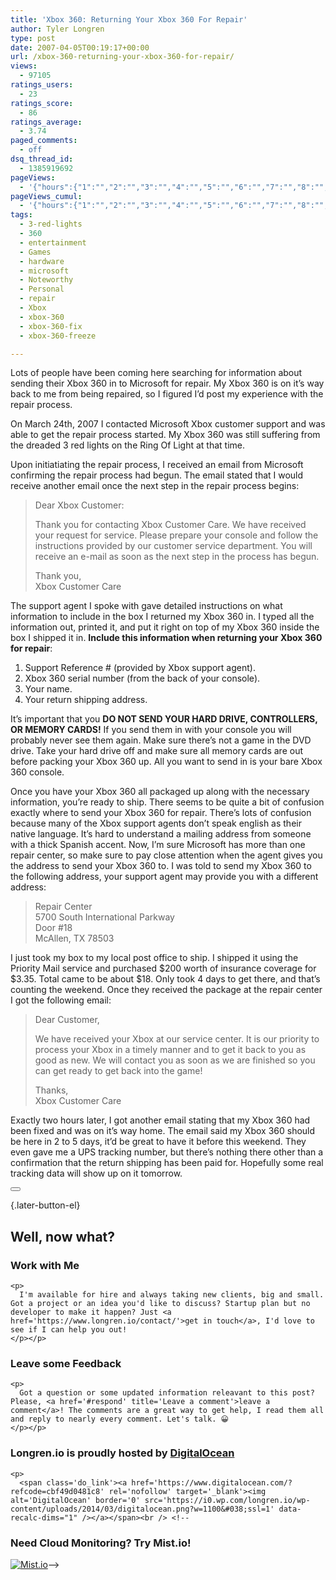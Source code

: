 ```yaml
---
title: 'Xbox 360: Returning Your Xbox 360 For Repair'
author: Tyler Longren
type: post
date: 2007-04-05T00:19:17+00:00
url: /xbox-360-returning-your-xbox-360-for-repair/
views:
  - 97105
ratings_users:
  - 23
ratings_score:
  - 86
ratings_average:
  - 3.74
paged_comments:
  - off
dsq_thread_id:
  - 1385919692
pageViews:
  - '{"hours":{"1":"","2":"","3":"","4":"","5":"","6":"","7":"","8":"","9":"","10":"","11":"","12":"","13":"","14":"","15":"","16":"","17":"","18":"","19":"","20":"","21":"","22":"","23":"","24":"","25":"","26":"","27":"","28":"","29":"","30":"","31":"","32":"","33":"","34":"","35":"","36":"","37":"","38":"","39":"","40":"","41":"","42":"","43":"","44":"","45":"","46":"","47":""},"days":{"2":"","3":"","4":"","5":"","6":"","7":"","8":"","9":"","10":"","11":"","12":"","13":"","14":""},"weeks":{"3":"","4":"","5":"","6":"","7":"","8":"","9":"","10":"","11":"","12":""},"months":{"4":"","5":"","6":"","7":"","8":"","9":"","10":"","11":"","12":"","13":"","14":"","15":"","16":"","17":"","18":"","19":"","20":"","21":"","22":"","23":"","24":""}}'
pageViews_cumul:
  - '{"hours":{"1":"","2":"","3":"","4":"","5":"","6":"","7":"","8":"","9":"","10":"","11":"","12":"","13":"","14":"","15":"","16":"","17":"","18":"","19":"","20":"","21":"","22":"","23":"","24":"","25":"","26":"","27":"","28":"","29":"","30":"","31":"","32":"","33":"","34":"","35":"","36":"","37":"","38":"","39":"","40":"","41":"","42":"","43":"","44":"","45":"","46":"","47":""},"days":{"2":"","3":"","4":"","5":"","6":"","7":"","8":"","9":"","10":"","11":"","12":"","13":"","14":""},"weeks":{"3":"","4":"","5":"","6":"","7":"","8":"","9":"","10":"","11":"","12":""},"months":{"4":"","5":"","6":"","7":"","8":"","9":"","10":"","11":"","12":"","13":"","14":"","15":"","16":"","17":"","18":"","19":"","20":"","21":"","22":"","23":"","24":""}}'
tags:
  - 3-red-lights
  - 360
  - entertainment
  - Games
  - hardware
  - microsoft
  - Noteworthy
  - Personal
  - repair
  - Xbox
  - xbox-360
  - xbox-360-fix
  - xbox-360-freeze

---
```

Lots of people have been coming here searching for information about sending their Xbox 360 in to Microsoft for repair. My Xbox 360 is on it&#8217;s way back to me from being repaired, so I figured I&#8217;d post my experience with the repair process.

On March 24th, 2007 I contacted Microsoft Xbox customer support and was able to get the repair process started. My Xbox 360 was still suffering from the dreaded 3 red lights on the Ring Of Light at that time.

Upon initiatiating the repair process, I received an email from Microsoft confirming the repair process had begun. The email stated that I would receive another email once the next step in the repair process begins:

> Dear Xbox Customer:
> 
> Thank you for contacting Xbox Customer Care. We have received your request for service. Please prepare your console and follow the instructions provided by our customer service department. You will receive an e-mail as soon as the next step in the process has begun.
> 
> Thank you,  
> Xbox Customer Care

<!--adsense-->

  
The support agent I spoke with gave detailed instructions on what information to include in the box I returned my Xbox 360 in. I typed all the information out, printed it, and put it right on top of my Xbox 360 inside the box I shipped it in. **Include this information when returning your Xbox 360 for repair**:

  1. Support Reference # (provided by Xbox support agent).
  2. Xbox 360 serial number (from the back of your console).
  3. Your name.
  4. Your return shipping address.

It&#8217;s important that you **DO NOT SEND YOUR HARD DRIVE, CONTROLLERS, OR MEMORY CARDS!** If you send them in with your console you will probably never see them again. Make sure there&#8217;s not a game in the DVD drive. Take your hard drive off and make sure all memory cards are out before packing your Xbox 360 up. All you want to send in is your bare Xbox 360 console.  
<!--adsense-->

  
Once you have your Xbox 360 all packaged up along with the necessary information, you&#8217;re ready to ship. There seems to be quite a bit of confusion exactly where to send your Xbox 360 for repair. There&#8217;s lots of confusion because many of the Xbox support agents don&#8217;t speak english as their native language. It&#8217;s hard to understand a mailing address from someone with a thick Spanish accent. Now, I&#8217;m sure Microsoft has more than one repair center, so make sure to pay close attention when the agent gives you the address to send your Xbox 360 to. I was told to send my Xbox 360 to the following address, your support agent may provide you with a different address:

> Repair Center  
> 5700 South International Parkway  
> Door #18  
> McAllen, TX 78503

I just took my box to my local post office to ship. I shipped it using the Priority Mail service and purchased $200 worth of insurance coverage for $3.35. Total came to be about $18. Only took 4 days to get there, and that&#8217;s counting the weekend. Once they received the package at the repair center I got the following email:

> Dear Customer,
> 
> We have received your Xbox at our service center. It is our priority to process your Xbox in a timely manner and to get it back to you as good as new. We will contact you as soon as we are finished so you can get ready to get back into the game!
> 
> Thanks,  
> Xbox Customer Care

Exactly two hours later, I got another email stating that my Xbox 360 had been fixed and was on it&#8217;s way home. The email said my Xbox 360 should be here in 2 to 5 days, it&#8217;d be great to have it before this weekend. They even gave me a UPS tracking number, but there&#8217;s nothing there other than a confirmation that the return shipping has been paid for. Hopefully some real tracking data will show up on it tomorrow. 

<div class="wpulike wpulike-default " >
  <div class="wp_ulike_general_class wp_ulike_is_not_liked">
    <button type="button"
					aria-label="Like Button"
					data-ulike-id="2317"
					data-ulike-nonce="6df4bb0e17"
					data-ulike-type="likeThis"
					data-ulike-template="wpulike-default"
					data-ulike-display-likers="0"
					data-ulike-disable-pophover="0"
					class="wp_ulike_btn wp_ulike_put_image wp_likethis_2317"></button><span class="count-box"></span>
  </div>
</div>

[][1]{.later-button-el}

<div class='what-next'>
  <h2>
    Well, now what?
  </h2>
  
  <div class='hire'>
    <h3>
      Work with Me
    </h3>
    
    <p>
      I'm available for hire and always taking new clients, big and small. Got a project or an idea you'd like to discuss? Startup plan but no developer to make it happen? Just <a href='https://www.longren.io/contact/'>get in touch</a>, I'd love to see if I can help you out!
    </p></p>
  </div>
  
  <div class='hire'>
    <h3>
      Leave some Feedback
    </h3>
    
    <p>
      Got a question or some updated information releavant to this post? Please, <a href='#respond' title='Leave a comment'>leave a comment</a>! The comments are a great way to get help, I read them all and reply to nearly every comment. Let's talk. 😀
    </p></p>
  </div>
  
  <div class='now-what-bottom-ad'>
    <h3>
      Longren.io is proudly hosted by <a href='https://www.digitalocean.com/?refcode=cbf49d0481c8'>DigitalOcean</a>
    </h3>
    
    <p>
      <span class='do_link'><a href='https://www.digitalocean.com/?refcode=cbf49d0481c8' rel='nofollow' target='_blank'><img alt='DigitalOcean' border='0' src='https://i0.wp.com/longren.io/wp-content/uploads/2014/03/digitalocean.png?w=1100&#038;ssl=1' data-recalc-dims="1" /></a></span><br /> <!--

<h3>Need Cloud Monitoring? Try Mist.io!</h3>

<span class='do_link'><a href='http://mist.io/?ref=tyler' rel='nofollow' target='_blank'><img alt='Mist.io' border='0' src='https://i0.wp.com/longren.io/wp-content/uploads/2014/04/mistio.jpg?w=1100&#038;ssl=1' data-recalc-dims="1"></a></span>--></div> </div>

 [1]: #